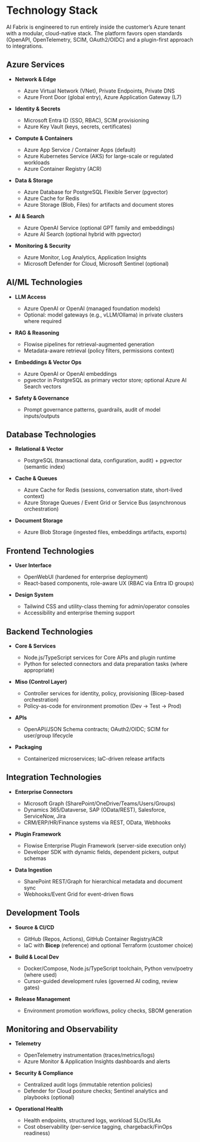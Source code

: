 
# Technology Stack

AI Fabrix is engineered to run entirely inside the customer’s Azure tenant with a modular, cloud-native stack. The platform favors open standards (OpenAPI, OpenTelemetry, SCIM, OAuth2/OIDC) and a plugin-first approach to integrations.

## Azure Services

* **Network & Edge**

  * Azure Virtual Network (VNet), Private Endpoints, Private DNS
  * Azure Front Door (global entry), Azure Application Gateway (L7)
* **Identity & Secrets**

  * Microsoft Entra ID (SSO, RBAC), SCIM provisioning
  * Azure Key Vault (keys, secrets, certificates)
* **Compute & Containers**

  * Azure App Service / Container Apps (default)
  * Azure Kubernetes Service (AKS) for large-scale or regulated workloads
  * Azure Container Registry (ACR)
* **Data & Storage**

  * Azure Database for PostgreSQL Flexible Server (pgvector)
  * Azure Cache for Redis
  * Azure Storage (Blob, Files) for artifacts and document stores
* **AI & Search**

  * Azure OpenAI Service (optional GPT family and embeddings)
  * Azure AI Search (optional hybrid with pgvector)
* **Monitoring & Security**

  * Azure Monitor, Log Analytics, Application Insights
  * Microsoft Defender for Cloud, Microsoft Sentinel (optional)

## AI/ML Technologies

* **LLM Access**

  * Azure OpenAI or OpenAI (managed foundation models)
  * Optional: model gateways (e.g., vLLM/Ollama) in private clusters where required
* **RAG & Reasoning**

  * Flowise pipelines for retrieval-augmented generation
  * Metadata-aware retrieval (policy filters, permissions context)
* **Embeddings & Vector Ops**

  * Azure OpenAI or OpenAI embeddings
  * pgvector in PostgreSQL as primary vector store; optional Azure AI Search vectors
* **Safety & Governance**

  * Prompt governance patterns, guardrails, audit of model inputs/outputs

## Database Technologies

* **Relational & Vector**

  * PostgreSQL (transactional data, configuration, audit) + pgvector (semantic index)
* **Cache & Queues**

  * Azure Cache for Redis (sessions, conversation state, short-lived context)
  * Azure Storage Queues / Event Grid or Service Bus (asynchronous orchestration)
* **Document Storage**

  * Azure Blob Storage (ingested files, embeddings artifacts, exports)

## Frontend Technologies

* **User Interface**

  * OpenWebUI (hardened for enterprise deployment)
  * React-based components, role-aware UX (RBAC via Entra ID groups)
* **Design System**

  * Tailwind CSS and utility-class theming for admin/operator consoles
  * Accessibility and enterprise theming support

## Backend Technologies

* **Core & Services**

  * Node.js/TypeScript services for Core APIs and plugin runtime
  * Python for selected connectors and data preparation tasks (where appropriate)
* **Miso (Control Layer)**

  * Controller services for identity, policy, provisioning (Bicep-based orchestration)
  * Policy-as-code for environment promotion (Dev → Test → Prod)
* **APIs**

  * OpenAPI/JSON Schema contracts; OAuth2/OIDC; SCIM for user/group lifecycle
* **Packaging**

  * Containerized microservices; IaC-driven release artifacts

## Integration Technologies

* **Enterprise Connectors**

  * Microsoft Graph (SharePoint/OneDrive/Teams/Users/Groups)
  * Dynamics 365/Dataverse, SAP (OData/REST), Salesforce, ServiceNow, Jira
  * CRM/ERP/HR/Finance systems via REST, OData, Webhooks
* **Plugin Framework**

  * Flowise Enterprise Plugin Framework (server-side execution only)
  * Developer SDK with dynamic fields, dependent pickers, output schemas
* **Data Ingestion**

  * SharePoint REST/Graph for hierarchical metadata and document sync
  * Webhooks/Event Grid for event-driven flows

## Development Tools

* **Source & CI/CD**

  * GitHub (Repos, Actions), GitHub Container Registry/ACR
  * IaC with **Bicep** (reference) and optional Terraform (customer choice)
* **Build & Local Dev**

  * Docker/Compose, Node.js/TypeScript toolchain, Python venv/poetry (where used)
  * Cursor-guided development rules (governed AI coding, review gates)
* **Release Management**

  * Environment promotion workflows, policy checks, SBOM generation

## Monitoring and Observability

* **Telemetry**

  * OpenTelemetry instrumentation (traces/metrics/logs)
  * Azure Monitor & Application Insights dashboards and alerts
* **Security & Compliance**

  * Centralized audit logs (immutable retention policies)
  * Defender for Cloud posture checks; Sentinel analytics and playbooks (optional)
* **Operational Health**

  * Health endpoints, structured logs, workload SLOs/SLAs
  * Cost observability (per-service tagging, chargeback/FinOps readiness)
